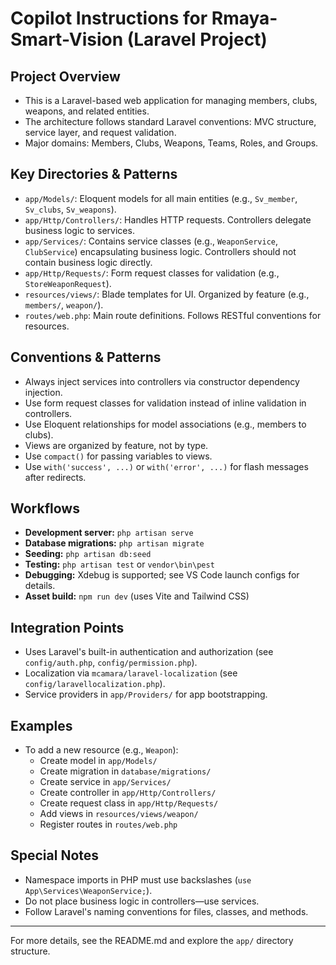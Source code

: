 # Copilot Instructions for Rmaya-Smart-Vision (Laravel Project)

## Project Overview
- This is a Laravel-based web application for managing members, clubs, weapons, and related entities.
- The architecture follows standard Laravel conventions: MVC structure, service layer, and request validation.
- Major domains: Members, Clubs, Weapons, Teams, Roles, and Groups.

## Key Directories & Patterns
- `app/Models/`: Eloquent models for all main entities (e.g., `Sv_member`, `Sv_clubs`, `Sv_weapons`).
- `app/Http/Controllers/`: Handles HTTP requests. Controllers delegate business logic to services.
- `app/Services/`: Contains service classes (e.g., `WeaponService`, `ClubService`) encapsulating business logic. Controllers should not contain business logic directly.
- `app/Http/Requests/`: Form request classes for validation (e.g., `StoreWeaponRequest`).
- `resources/views/`: Blade templates for UI. Organized by feature (e.g., `members/`, `weapon/`).
- `routes/web.php`: Main route definitions. Follows RESTful conventions for resources.

## Conventions & Patterns
- Always inject services into controllers via constructor dependency injection.
- Use form request classes for validation instead of inline validation in controllers.
- Use Eloquent relationships for model associations (e.g., members to clubs).
- Views are organized by feature, not by type.
- Use `compact()` for passing variables to views.
- Use `with('success', ...)` or `with('error', ...)` for flash messages after redirects.

## Workflows
- **Development server:** `php artisan serve`
- **Database migrations:** `php artisan migrate`
- **Seeding:** `php artisan db:seed`
- **Testing:** `php artisan test` or `vendor\bin\pest`
- **Debugging:** Xdebug is supported; see VS Code launch configs for details.
- **Asset build:** `npm run dev` (uses Vite and Tailwind CSS)

## Integration Points
- Uses Laravel's built-in authentication and authorization (see `config/auth.php`, `config/permission.php`).
- Localization via `mcamara/laravel-localization` (see `config/laravellocalization.php`).
- Service providers in `app/Providers/` for app bootstrapping.

## Examples
- To add a new resource (e.g., `Weapon`):
  - Create model in `app/Models/`
  - Create migration in `database/migrations/`
  - Create service in `app/Services/`
  - Create controller in `app/Http/Controllers/`
  - Create request class in `app/Http/Requests/`
  - Add views in `resources/views/weapon/`
  - Register routes in `routes/web.php`

## Special Notes
- Namespace imports in PHP must use backslashes (`use App\Services\WeaponService;`).
- Do not place business logic in controllers—use services.
- Follow Laravel's naming conventions for files, classes, and methods.

---
For more details, see the README.md and explore the `app/` directory structure.
